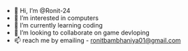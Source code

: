 - 👋 Hi, I’m @Ronit-24
- 👀 I’m interested in computers
- 🌱 I’m currently learning coding
- 💞️ I’m looking to collaborate on game devloping
- 📫 reach me by emailing - ronitbambhaniya01@gmail.com

<!---
Ronit-24/Ronit-24 is a ✨ special ✨ repository because its `README.md` (this file) appears on your GitHub profile.
You can click the Preview link to take a look at your changes.
--->
